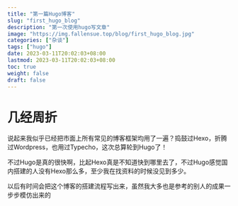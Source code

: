 ```yaml
---
title: "第一篇Hugo博客"
slug: "first_hugo_blog"
description: "第一次使用hugo写文章"
image: "https://img.fallensue.top/blog/first_hugo_blog.jpg"
categories: ["杂谈"]
tags: ["hugo"]
date: 2023-03-11T20:02:03+08:00
lastmod: 2023-03-11T20:02:03+08:00
toc: true
weight: false
draft: false
---
```


# 几经周折

说起来我似乎已经把市面上所有常见的博客框架均用了一遍？捣鼓过Hexo，折腾过Wordpress，也用过Typecho，这次总算轮到Hugo了！

不过Hugo是真的很快啊，比起Hexo真是不知道快到哪里去了，不过Hugo感觉国内搭建的人没有Hexo那么多，至少我在找资料的时候没见到多少。

以后有时间会把这个博客的搭建流程写出来，虽然我大多也是参考的别人的成果一步步模仿出来的
